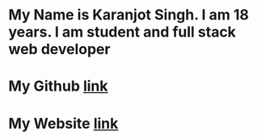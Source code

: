 # My Name is Karanjot Singh. I am 18 years. I am student and full stack web developer 
# My Github [link](https://github.com/Karanjot786)
# My Website [link](https://karanjot.vercel.app)
